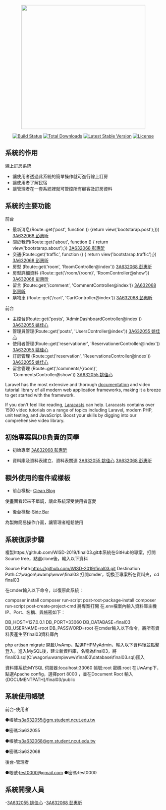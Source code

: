 <p align="center"><img src="https://res.cloudinary.com/dtfbvvkyp/image/upload/v1566331377/laravel-logolockup-cmyk-red.svg" width="400"></p>

<p align="center">
<a href="https://travis-ci.org/laravel/framework"><img src="https://travis-ci.org/laravel/framework.svg" alt="Build Status"></a>
<a href="https://packagist.org/packages/laravel/framework"><img src="https://poser.pugx.org/laravel/framework/d/total.svg" alt="Total Downloads"></a>
<a href="https://packagist.org/packages/laravel/framework"><img src="https://poser.pugx.org/laravel/framework/v/stable.svg" alt="Latest Stable Version"></a>
<a href="https://packagist.org/packages/laravel/framework"><img src="https://poser.pugx.org/laravel/framework/license.svg" alt="License"></a>
</p>

## 系統的作用

線上訂房系統

- 讓使用者透過此系統的簡單操作就可進行線上訂房
- 讓使用者了解民宿
- 讓管理者在一套系統裡就可管控所有顧客及訂房資料


## 系統的主要功能
前台

- 最新消息(Route::get('post', function () {return view('bootstarap.post');}))   [3A632068 彭惠昕](https://github.com/3A632068)
- 關於我們(Route::get('about', function () {    return view('bootstarap.about');})   [3A632068 彭惠昕](https://github.com/3A632068)
- 交通(Route::get('traffic', function () { return view('bootstarap.traffic');})   [3A632068 彭惠昕](https://github.com/3A632068)
- 房型 (Route::get('room', 'RoomController@index')) [3A632068 彭惠昕](https://github.com/3A632068)
- 房型詳細資料 (Route::get('/room/{room}', 'RoomController@show'))   [3A632068 彭惠昕](https://github.com/3A632068)
- 留言 (Route::get('/comment', 'CommentController@index'))   [3A632068 彭惠昕](https://github.com/3A632068)
- 購物車 (Route::get('/cart', 'CartController@index'))   [3A632068 彭惠昕](https://github.com/3A632068)

前台

- 主控台(Route::get('posts', 'AdminDashboardController@index'))   [3A632055 姚佳心](https://github.com/3A632055)
- 管理員管理(Route::get('posts', 'UsersController@index'))   [3A632055 姚佳心](https://github.com/3A632055)
- 使用者管理(Route::get('reservationer', 'ReservationerController@index'))   [3A632055 姚佳心](https://github.com/3A632055)
- 訂房管理 (Route::get('reservation', 'ReservationsController@index'))   [3A632055 姚佳心](https://github.com/3A632055)
- 留言管理 (Route::get('/comments/{room}', 'CommentsController@show'))   [3A632055 姚佳心](https://github.com/3A632055)


Laravel has the most extensive and thorough [documentation](https://laravel.com/docs) and video tutorial library of all modern web application frameworks, making it a breeze to get started with the framework.

If you don't feel like reading, [Laracasts](https://laracasts.com) can help. Laracasts contains over 1500 video tutorials on a range of topics including Laravel, modern PHP, unit testing, and JavaScript. Boost your skills by digging into our comprehensive video library.

## 初始專案與DB負責的同學


- 初始專案 [3A632068 彭惠昕](https://github.com/3A632068)

- 資料庫及資料表建立、資料表關連  [3A632055 姚佳心](https://github.com/3A632055) [3A632068 彭惠昕](https://github.com/3A632068)

## 額外使用的套件或樣板

- 前台樣板- [Clean Blog](https://startbootstrap.com/themes/clean-blog/)

使畫面看起來不單調，讓此系統深受使用者喜愛

- 後台樣板-[Side Bar](https://startbootstrap.com/templates/simple-sidebar/)

為製做簡易操作介面，讓管理者輕鬆使用

## 系統復原步驟

複製https://github.com/WISD-2019/final03.git本系統在GitHub的專案，打開Source tree，點選clone後，輸入以下資料

Source Path:https://github.com/WISD-2019/final03.git
Destination Path:C:\wagon\uwamp\www\final03
打開cmder，切換至專案所在資料夾，cd final03

在cmder輸入以下命令，以復原此系統：

composer install
composer run‐script post‐root‐package‐install
composer run‐script post‐create‐project‐cmd
將專案打開 在.env檔案內輸入資料庫主機IP、Port、名稱、與帳密如下：

DB_HOST=127.0.0.1
DB_PORT=33060
DB_DATABASE=final03
DB_USERNAME=root
DB_PASSWORD=root
在cmder輸入以下命令，將所有資料表產生至final03資料庫內

php artisan migrate
開啟UwAmp，點選PHPMyAdmin，輸入以下資料後並點擊登入，進入MySQL後，建立新資料庫，名稱為final03，將final03.sql(C:\wagon\uwamp\www\final03\database\final03.sql)匯入

資料庫系統:MYSQL
伺服器:localhost:33060
帳號:root
密碼:root
在UwAmp下，點選Apache config，選擇port 8000 ，並在Document Root 輸入{DOCUMENTPATH}/final03/public

## 系統使用帳號

前台-使用者

●帳號:s3a632055@gm.student.ncut.edu.tw

●密碼:3a632055

●帳號:s3a632068@gm.student.ncut.edu.tw

●密碼:3a632068

後台-管理者

●帳號:test0000@gmail.com
●密碼:test0000

## 系統開發人員

-[3A632055 姚佳心](https://github.com/3A632055)
-[3A632068 彭惠昕](https://github.com/3A632068)
